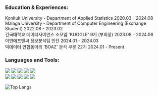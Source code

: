 <h3 align="left">Education & Experiences:</h3>
<p align="left"> 
  Konkuk University - Department of Applied Statistics 2020.03 - 2024.08 </br>
  Malaga University - Department of Computer Engineering (Exchange Student) 2022.08 - 2023.02 </br>
  건국대학교 데이터사이언스 소모임 'KUGGLE' 9기 (부회장) 2023.08 - 2024.06 </br>
  이연에프엔씨 정보분석팀 인턴 2024.01 - 2024.03 </br>
  빅데이터 연합동아리 'BOAZ' 분석 부문 22기 2024.01 - Present
  
</p>


<h3 align="left">Languages and Tools:</h3>
<p align="left">
<img src="https://img.shields.io/badge/Python-3670A0?style=flat-square&logo=python&logoColor=ffdd54"/>
<img src="https://img.shields.io/badge/R-%23276DC3.svg?style=flat-square&logo=r&logoColor=white"/>
<img src="https://img.shields.io/badge/SAS-4479A1.svg?style=flat-square&logo=SAS&logoColor=white">
<img src="https://img.shields.io/badge/Microsoft%20SQL%20Server-CC2927?style=flat-square&logo=microsoft%20sql%20server&logoColor=white"/>
<img src="https://img.shields.io/badge/MySQL-4479A1.svg?style=flat-square&logo=mysql&logoColor=white">

</br>
<img src="https://img.shields.io/badge/Apache%20Airflow-017CEE?style=flat-square&logo=Apache%20Airflow&logoColor=white">
<img src="https://img.shields.io/badge/Apache%20Spark-FDEE21?style=flat-square&logo=apachespark&logoColor=black">
<img src="https://img.shields.io/badge/Apache%20Kafka-000?style=flat-square&logo=apachekafka">
<img src="https://img.shields.io/badge/Apache%20Hadoop-66CCFF?style=flat-square&logo=apachehadoop&logoColor=black">
<img src="https://img.shields.io/badge/Docker-%230db7ed.svg?style=flat-square&logo=docker&logoColor=white">



  
</p>


![Top Langs](https://github-readme-stats.vercel.app/api/top-langs/?username=hyeseunng&layout=compact)
